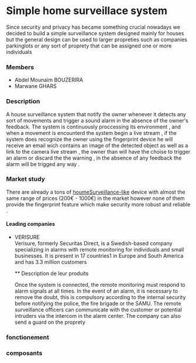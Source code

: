 # Simple home surveillace system 

Since security and privacy has became something crucial nowadays we decided to build a simple surveillance system designed mainly for houses 
but the general design can be used to larger propreties such as companies  parkinglots or any sort of proprety that can be assigned one or more individuals  

### Members
  * Abdel Mounaim BOUZERIRA 
  * Marwane GHARS

### Description 

A house surveillance system that notify the owner whenever it detects any sort of movements and trigger a sound alarm in the absence of the owner's feedback.
The system is continuously proccessing its environment , and when a movement is encounterd the system begin a live stream , if the system does recognize  the owner using the fingerprint device he will receive an email wich contains an image of the detected object as well as a link to the camera live stream , the owner than will have the choise to trigger an alarm or discard the the warning , in the absence of any feedback the alarm will be trigged any way .

### Market study 
There are already a tons of [houmeSurveillance-like](https://www.tike-securite.fr/243-alarme-maison-sans-fil-mn209f.html?gclid=Cj0KCQiA48j9BRC-ARIsAMQu3WReq7Y6WCVNlIxuxQOOR9IWSm7pvf__gAiLMfgyl7jEtpM_jIfzBuMaAiPlEALw_wcB) device with almost the same range of prices (200€ - 1000€)  in the market however none of them  provide the fingerprint feature which make security more robust and reliable .

#### Leading companies 
  * VERISURE  
       Verisure, formerly Securitas Direct, is a Swedish-based company specializing in alarms with remote monitoring for individuals and small businesses. It is present in 17          countries1 in Europe and South America and has 3.3 million customers 
 
    ** Description de leur produits

       Once the system is connected, the remote monitoring must respond to alarm signals at all times. In the event of an alarm, it is necessary to remove the doubt, this is          compulsory according to the internal security  before notifying the police, the fire brigade or the SAMU. The remote surveillance officers can communicate with the              customer or potential intruders via the intercom in the alarm center. The company can also send a guard on the proprety


### fonctionement 






### composants 
